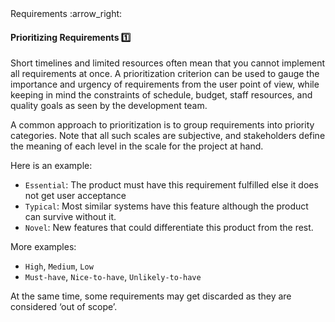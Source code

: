 <link rel="stylesheet" href="{{baseUrl}}/css/textbook.css">

<div class="website-content">

<div id="path">Requirements :arrow_right: </div>

<div id="title">

#### Prioritizing Requirements :one:

</div>

<div id="body">

Short timelines and limited resources often mean that you cannot implement all requirements at once. A prioritization criterion can be used to gauge the importance and urgency of requirements from the user point of view, while keeping in mind the constraints of schedule, budget, staff resources, and quality goals as seen by the development team.

A common approach to prioritization is to group requirements into priority categories. Note that all such scales are subjective, and stakeholders define the meaning of each level in the scale for the project at hand.

Here is an example:
* `Essential`:  The product must have this requirement fulfilled else it does not get user acceptance
* `Typical`:  Most similar systems have this feature although the product can survive without it.
* `Novel`: New features that could differentiate this product from the rest.

More examples:

* `High`, `Medium`, `Low`
* `Must-have`, `Nice-to-have`, `Unlikely-to-have`

At the same time, some requirements may get discarded as they are considered ‘out of scope’.
</div>

</div>
